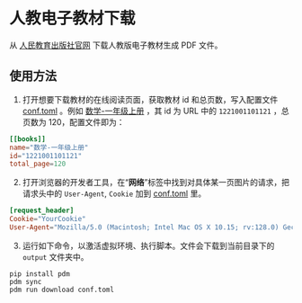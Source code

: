 # 人教电子教材下载

从 [人民教育出版社官网](https://jc.pep.com.cn/) 下载人教版电子教材生成 PDF 文件。 

## 使用方法

1. 打开想要下载教材的在线阅读页面，获取教材 id 和总页数，写入配置文件 [conf.toml](conf.toml) 。例如 [数学-一年级上册](https://book.pep.com.cn/1221001101121/mobile/index.html) ，其 id 为 URL 中的 `1221001101121` ，总页数为 120，配置文件即为：

```toml
[[books]]
name="数学-一年级上册"
id="1221001101121"
total_page=120
```

2.  打开浏览器的开发者工具，在“**网络**”标签中找到对具体某一页图片的请求，把请求头中的 `User-Agent`, `Cookie` 加到 [conf.toml](conf.toml) 里。

```toml
[request_header]
Cookie="YourCookie"
User-Agent="Mozilla/5.0 (Macintosh; Intel Mac OS X 10.15; rv:128.0) Gecko/20100101 Firefox/128.0"
```

3. 运行如下命令，以激活虚拟环境、执行脚本。文件会下载到当前目录下的 `output` 文件夹中。

```
pip install pdm
pdm sync
pdm run download conf.toml
```

